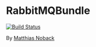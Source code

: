 # RabbitMQBundle

[![Build Status](https://travis-ci.org/SimpleBus/RabbitMQBundle.svg?branch=master)](https://travis-ci.org/SimpleBus/RabbitMQBundle)

By [Matthias Noback](http://php-and-symfony.matthiasnoback.nl/)
